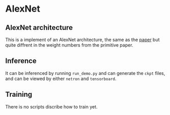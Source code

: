 # AlexNet
## AlexNet architecture
This is a implement of an AlexNet architecture, the same as the [paper](https://papers.nips.cc/paper/4824-imagenet-classification-with-deep-convolutional-neural-networks.pdf) but quite diffrent in the weight numbers from the primitive paper.
## Inference
It can be inferenced by running `run_demo.py` and can generate the `ckpt`
files, and can be viewed by either `netron` and `tensorboard`.
## Training
There is no scripts discribe how to train yet. 
